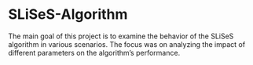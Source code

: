 # SLiSeS-Algorithm
The main goal of this project is to examine the behavior of the SLiSeS algorithm in various scenarios. The focus was on analyzing the impact of different parameters on the algorithm’s performance. 
